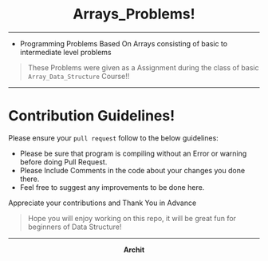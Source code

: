 <h1 align="center">
  <br>
      Arrays_Problems!
  <br>
</h1>

------

* Programming Problems Based On Arrays consisting of basic to intermediate level problems

> These Problems were given as a Assignment during the class of basic `Array_Data_Structure` Course!!

------

# Contribution Guidelines!

Please ensure your `pull request` follow to the below guidelines:

- Please be sure that program is compiling without an Error or warning before doing Pull Request.
- Please Include Comments in the code about your changes you done there.
- Feel free to suggest any improvements to be done here. 
 
Appreciate your contributions and Thank You in Advance


> Hope you will enjoy working on this repo, it will be great fun for beginners of Data Structure!

----
<p align="center">
<b>Archit</b>
</p>
